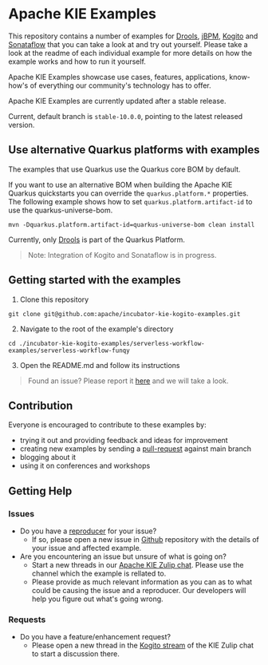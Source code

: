 # Apache KIE Examples

This repository contains a number of examples for [Drools](https://github.com/apache/incubator-kie-drools), [jBPM](https://www.jbpm.org), [Kogito](https://github.com/apache/incubator-kie-kogito-runtimes) and [Sonataflow](https://sonataflow.org) that you can take a look at and try out yourself.  Please take a look at the readme of each individual example for more details on how the example works and how to run it yourself.

Apache KIE Examples showcase use cases, features, applications, know-how's of everything our community's technology has to offer.

Apache KIE Examples are currently updated after a stable release.

Current, default branch is `stable-10.0.0`, pointing to the latest released version.

## Use alternative Quarkus platforms with examples

The examples that use Quarkus use the Quarkus core BOM by default.

If you want to use an alternative BOM when building the Apache KIE Quarkus quickstarts you can override the `quarkus.platform.*` properties. The following example shows how to set `quarkus.platform.artifact-id` to use the quarkus-universe-bom.

```
mvn -Dquarkus.platform.artifact-id=quarkus-universe-bom clean install
```
Currently, only [Drools](https://github.com/apache/incubator-kie-drools) is part of the Quarkus Platform.
> Note: Integration of Kogito and Sonataflow is in progress.

## Getting started with the examples

1. Clone this repository
```
git clone git@github.com:apache/incubator-kie-kogito-examples.git
```
2. Navigate to the root of the example's directory
```
cd ./incubator-kie-kogito-examples/serverless-workflow-examples/serverless-workflow-funqy
```
3. Open the README.md and follow its instructions

> Found an issue? Please report it [here](https://github.com/apache/incubator-kie-kogito-examples/issues/new?template=bug_report.yml) and we will take a look.

## Contribution

Everyone is encouraged to contribute to these examples by:

* trying it out and providing feedback and ideas for improvement
* creating new examples by sending a [pull-request](https://github.com/apache/incubator-kie-kogito-examples/compare/main...main) against main branch
* blogging about it
* using it on conferences and workshops

## Getting Help
### Issues
- Do you have a [reproducer](https://stackoverflow.com/help/minimal-reproducible-example) for your issue?
  - If so, please open a new issue in [Github](https://github.com/apache/incubator-kie-kogito-examples/issues) repository with the details of your issue and affected example.
- Are you encountering an issue but unsure of what is going on?
  - Start a new threads in our [Apache KIE Zulip chat](https://kie.zulipchat.com/). Please use the channel which the example is rellated to.
  - Please provide as much relevant information as you can as to what could be causing the issue and a reproducer. Our developers will help you figure out what's going wrong.

### Requests
- Do you have a feature/enhancement request?
  - Please open a new thread in the [Kogito stream](https://kie.zulipchat.com/#narrow/stream/232676-kogito) of the KIE Zulip chat to start a discussion there.
